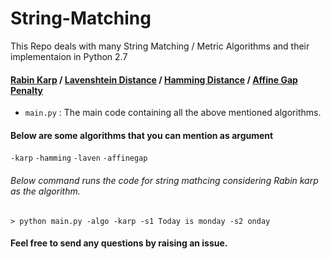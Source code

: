 # String-Matching

This Repo deals with many String Matching / Metric Algorithms and their implementaion in Python 2.7

#### [Rabin Karp](https://en.wikipedia.org/wiki/Rabin%E2%80%93Karp_algorithm)  / [Lavenshtein Distance](https://en.wikipedia.org/wiki/Levenshtein_distance) / [Hamming Distance](https://en.wikipedia.org/wiki/Hamming_distance) / [Affine  Gap Penalty](https://en.wikipedia.org/wiki/Gap_penalty)

* `main.py` : The main code containing all the above mentioned algorithms.

#### Below are some algorithms that you can mention as argument
`-karp` `-hamming` `-laven` `-affinegap`
###### Below command runs the code for string mathcing considering Rabin karp as the algorithm.
`> python main.py -algo -karp -s1 Today is monday -s2 onday` 

#### Feel free to send any questions by raising an issue.
